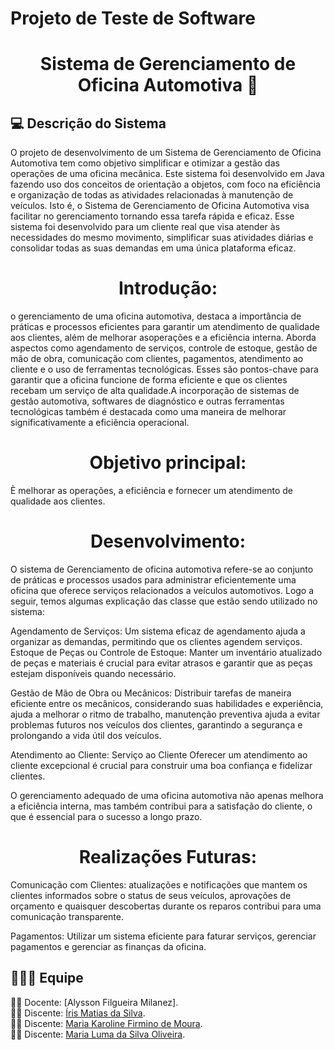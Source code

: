 <h1 >Projeto de Teste de Software</h1>
<h1 align="center">Sistema de Gerenciamento de Oficina Automotiva 🚗</h1>

## **:computer:** Descrição do Sistema 

O projeto de desenvolvimento de um Sistema de Gerenciamento de Oficina Automotiva tem como objetivo simplificar e otimizar a gestão das operações de uma oficina mecânica. Este sistema foi desenvolvido em Java fazendo uso dos conceitos de orientação a objetos, com foco na eficiência e organização de todas as atividades relacionadas à manutenção de veículos. Isto é, o Sistema de Gerenciamento de Oficina Automotiva visa facilitar no gerenciamento tornando essa tarefa rápida e eficaz. Esse sistema foi desenvolvido para um cliente real que visa atender às necessidades do mesmo movimento, simplificar suas atividades diárias e consolidar todas as suas demandas em uma única plataforma eficaz.

<h1 align="center"> Introdução: </h1>

 o gerenciamento de uma oficina automotiva, destaca a importância de práticas e processos eficientes para garantir um atendimento de qualidade aos clientes, além de melhorar asoperações e a eficiência interna. Aborda aspectos como agendamento de serviços, controle de estoque, gestão de mão de obra, comunicação com clientes, pagamentos, atendimento ao cliente e o uso de ferramentas tecnológicas. Esses são pontos-chave para garantir que a oficina funcione de forma eficiente e que os clientes recebam um serviço de alta qualidade.A incorporação de sistemas de gestão automotiva, softwares de diagnóstico e outras ferramentas tecnológicas também é destacada como uma maneira de melhorar significativamente a eficiência operacional.

<h1 align="center">  Objetivo principal: </h1>

È melhorar as operações, a eficiência e fornecer um atendimento de qualidade aos clientes.

<h1 align="center"> Desenvolvimento: </h1>

O sistema de Gerenciamento de oficina automotiva refere-se ao conjunto de práticas e processos usados ​​para administrar eficientemente uma oficina que oferece serviços relacionados a veículos automotivos.
Logo a seguir, temos algumas explicaçâo das classe que estão sendo utilizado no sistema:

Agendamento de Serviços: Um sistema eficaz de agendamento ajuda a organizar as demandas, permitindo que os clientes agendem serviços.
Estoque de Peças ou Controle de Estoque: Manter um inventário atualizado de peças e materiais é crucial para evitar atrasos e garantir que as peças estejam disponíveis quando necessário.

Gestão de Mão de Obra ou Mecânicos: Distribuir tarefas de maneira eficiente entre os mecânicos, considerando suas habilidades e experiência, ajuda a melhorar o ritmo de trabalho,
manutenção preventiva ajuda a evitar problemas futuros nos veículos dos clientes, garantindo a segurança e prolongando a vida útil dos veículos.

Atendimento ao Cliente: Serviço ao Cliente Oferecer um atendimento ao cliente excepcional é crucial para construir uma boa confiança e fidelizar clientes.

O gerenciamento adequado de uma oficina automotiva não apenas melhora a eficiência interna, mas também contribui para a satisfação do cliente, o que é essencial para o sucesso a longo prazo.

<h1 align="center"> Realizações Futuras:  </h1>

Comunicação com Clientes: atualizações e notificações que mantem os clientes informados sobre o status de seus veículos, aprovações de orçamento e quaisquer descobertas durante os reparos contribui para uma comunicação transparente.

Pagamentos: Utilizar um sistema eficiente para faturar serviços, gerenciar pagamentos e gerenciar as finanças da oficina.

## :family_man_woman_girl: Equipe

:man_teacher: Docente: [Alysson Filgueira Milanez].<br />
:woman_student: Discente: [Íris Matias da Silva](https://github.com/IrisMatiasdaSilva).<br />
:woman_student: Discente: [Maria Karoline Firmino de Moura](https://github.com/Mkaroline).<br />
:woman_student: Discente: [Maria Luma da Silva Oliveira](https://github.com/LumaOlli).<br />

